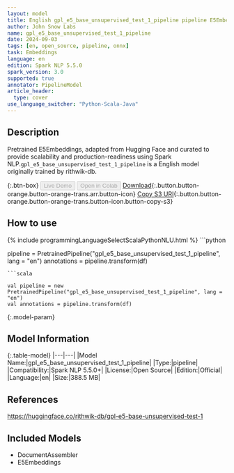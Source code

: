 ```yaml
---
layout: model
title: English gpl_e5_base_unsupervised_test_1_pipeline pipeline E5Embeddings from rithwik-db
author: John Snow Labs
name: gpl_e5_base_unsupervised_test_1_pipeline
date: 2024-09-03
tags: [en, open_source, pipeline, onnx]
task: Embeddings
language: en
edition: Spark NLP 5.5.0
spark_version: 3.0
supported: true
annotator: PipelineModel
article_header:
  type: cover
use_language_switcher: "Python-Scala-Java"
---
```


## Description

Pretrained E5Embeddings, adapted from Hugging Face and curated to provide scalability and production-readiness using Spark NLP.`gpl_e5_base_unsupervised_test_1_pipeline` is a English model originally trained by rithwik-db.

{:.btn-box}
<button class="button button-orange" disabled>Live Demo</button>
<button class="button button-orange" disabled>Open in Colab</button>
[Download](https://s3.amazonaws.com/auxdata.johnsnowlabs.com/public/models/gpl_e5_base_unsupervised_test_1_pipeline_en_5.5.0_3.0_1725340248769.zip){:.button.button-orange.button-orange-trans.arr.button-icon}
[Copy S3 URI](s3://auxdata.johnsnowlabs.com/public/models/gpl_e5_base_unsupervised_test_1_pipeline_en_5.5.0_3.0_1725340248769.zip){:.button.button-orange.button-orange-trans.button-icon.button-copy-s3}

## How to use



<div class="tabs-box" markdown="1">
{% include programmingLanguageSelectScalaPythonNLU.html %}
```python

pipeline = PretrainedPipeline("gpl_e5_base_unsupervised_test_1_pipeline", lang = "en")
annotations =  pipeline.transform(df)   

```
```scala

val pipeline = new PretrainedPipeline("gpl_e5_base_unsupervised_test_1_pipeline", lang = "en")
val annotations = pipeline.transform(df)

```
</div>

{:.model-param}
## Model Information

{:.table-model}
|---|---|
|Model Name:|gpl_e5_base_unsupervised_test_1_pipeline|
|Type:|pipeline|
|Compatibility:|Spark NLP 5.5.0+|
|License:|Open Source|
|Edition:|Official|
|Language:|en|
|Size:|388.5 MB|

## References

https://huggingface.co/rithwik-db/gpl-e5-base-unsupervised-test-1

## Included Models

- DocumentAssembler
- E5Embeddings